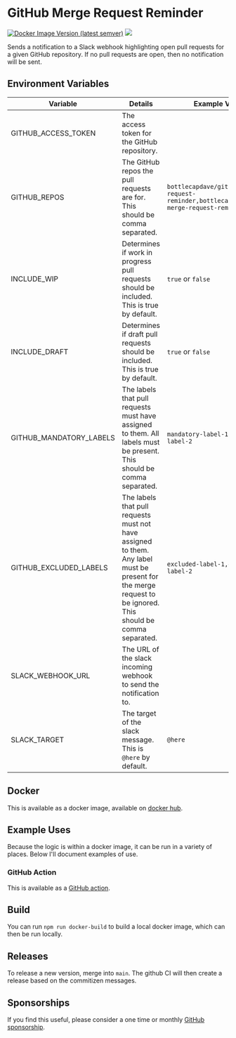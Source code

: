 # GitHub Merge Request Reminder

[![Docker Image Version (latest semver)](https://img.shields.io/docker/v/bottlecapdave/github-pull-request-reminder)](https://hub.docker.com/r/bottlecapdave/github-pull-request-reminder) [![](https://img.shields.io/static/v1?label=Sponsor&message=%E2%9D%A4&logo=GitHub&color=%23fe8e86)](https://github.com/sponsors/bottlecapdave)

Sends a notification to a Slack webhook highlighting open pull requests for a given GitHub repository. If no pull requests are open, then no notification will be sent.

## Environment Variables

| Variable             | Details                                                                           | Example Values |
| -------------------- | --------------------------------------------------------------------------------- | -------------- |
| GITHUB_ACCESS_TOKEN  | The access token for the GitHub repository. |                |
| GITHUB_REPOS   | The GitHub repos the pull requests are for. This should be comma separated. | `bottlecapdave/github-pull-request-reminder,bottlecapdave/gitlab-merge-request-reminder` |
| INCLUDE_WIP          | Determines if work in progress pull requests should be included. This is true by default.                  | `true` or `false` |
| INCLUDE_DRAFT        | Determines if draft pull requests should be included. This is true by default.                            | `true` or `false` |
| GITHUB_MANDATORY_LABELS | The labels that pull requests must have assigned to them. All labels must be present. This should be comma separated. | `mandatory-label-1,mandatory-label-2` |
| GITHUB_EXCLUDED_LABELS | The labels that pull requests must not have assigned to them. Any label must be present for the merge request to be ignored. This should be comma separated. | `excluded-label-1,excluded-label-2` |
| SLACK_WEBHOOK_URL    | The URL of the slack incoming webhook to send the notification to.                                            |                |
| SLACK_TARGET         | The target of the slack message. This is `@here` by default. | `@here` |

## Docker

This is available as a docker image, available on [docker hub](https://hub.docker.com/r/bottlecapdave/github-pull-request-reminder).

## Example Uses

Because the logic is within a docker image, it can be run in a variety of places. Below I'll document examples of use.

### GitHub Action

This is available as a [GitHub action](https://github.com/BottlecapDave/GitHub-Pull-Request-Reminder-Action).

## Build

You can run `npm run docker-build` to build a local docker image, which can then be run locally.

## Releases

To release a new version, merge into `main`. The github CI will then create a release based on the commitizen messages.

## Sponsorships

If you find this useful, please consider a one time or monthly [GitHub sponsorship](https://github.com/sponsors/bottlecapdave).